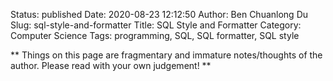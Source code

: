 Status: published
Date: 2020-08-23 12:12:50
Author: Ben Chuanlong Du
Slug: sql-style-and-formatter
Title: SQL Style and Formatter
Category: Computer Science
Tags: programming, SQL, SQL formatter, SQL style

**
Things on this page are
fragmentary and immature notes/thoughts of the author.
Please read with your own judgement!
**


